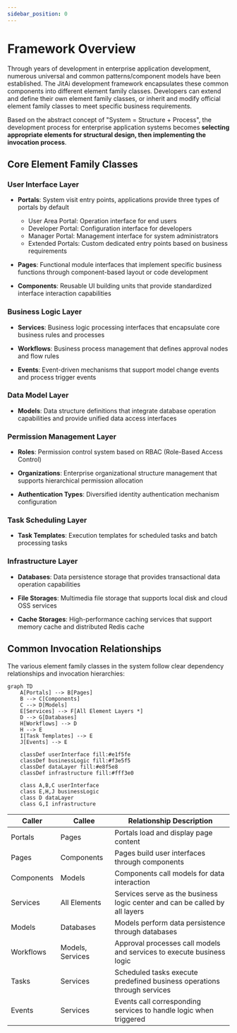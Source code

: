 ```yaml
---
sidebar_position: 0
---
```


# Framework Overview
Through years of development in enterprise application development, numerous universal and common patterns/component models have been established. The JitAi development framework encapsulates these common components into different element family classes. Developers can extend and define their own element family classes, or inherit and modify official element family classes to meet specific business requirements.

Based on the abstract concept of "System = Structure + Process", the development process for enterprise application systems becomes **selecting appropriate elements for structural design, then implementing the invocation process**.

## Core Element Family Classes
### User Interface Layer
- **Portals**: System visit entry points, applications provide three types of portals by default
  - User Area Portal: Operation interface for end users
  - Developer Portal: Configuration interface for developers  
  - Manager Portal: Management interface for system administrators
  - Extended Portals: Custom dedicated entry points based on business requirements

- **Pages**: Functional module interfaces that implement specific business functions through component-based layout or code development

- **Components**: Reusable UI building units that provide standardized interface interaction capabilities

### Business Logic Layer
- **Services**: Business logic processing interfaces that encapsulate core business rules and processes

- **Workflows**: Business process management that defines approval nodes and flow rules

- **Events**: Event-driven mechanisms that support model change events and process trigger events

### Data Model Layer
- **Models**: Data structure definitions that integrate database operation capabilities and provide unified data access interfaces

### Permission Management Layer
- **Roles**: Permission control system based on RBAC (Role-Based Access Control)

- **Organizations**: Enterprise organizational structure management that supports hierarchical permission allocation

- **Authentication Types**: Diversified identity authentication mechanism configuration

### Task Scheduling Layer
- **Task Templates**: Execution templates for scheduled tasks and batch processing tasks

### Infrastructure Layer
- **Databases**: Data persistence storage that provides transactional data operation capabilities

- **File Storages**: Multimedia file storage that supports local disk and cloud OSS services

- **Cache Storages**: High-performance caching services that support memory cache and distributed Redis cache

## Common Invocation Relationships
The various element family classes in the system follow clear dependency relationships and invocation hierarchies:

```mermaid
graph TD
    A[Portals] --> B[Pages]
    B --> C[Components]
    C --> D[Models]
    E[Services] --> F[All Element Layers *]
    D --> G[Databases]
    H[Workflows] --> D
    H --> E
    I[Task Templates] --> E
    J[Events] --> E
    
    classDef userInterface fill:#e1f5fe
    classDef businessLogic fill:#f3e5f5
    classDef dataLayer fill:#e8f5e8
    classDef infrastructure fill:#fff3e0
    
    class A,B,C userInterface
    class E,H,J businessLogic
    class D dataLayer
    class G,I infrastructure
```

| Caller | Callee | Relationship Description |
|--------|--------|-------------------------|
| Portals | Pages | Portals load and display page content |
| Pages | Components | Pages build user interfaces through components |
| Components | Models | Components call models for data interaction |
| Services | All Elements | Services serve as the business logic center and can be called by all layers |
| Models | Databases | Models perform data persistence through databases |
| Workflows | Models, Services | Approval processes call models and services to execute business logic |
| Tasks | Services | Scheduled tasks execute predefined business operations through services |
| Events | Services | Events call corresponding services to handle logic when triggered |
